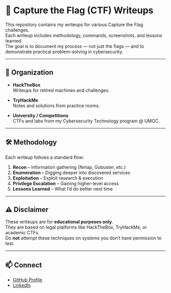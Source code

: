 # 🎯 Capture the Flag (CTF) Writeups

This repository contains my writeups for various Capture the Flag challenges.  
Each writeup includes methodology, commands, screenshots, and lessons learned.  
The goal is to document my process — not just the flags — and to demonstrate practical problem-solving in cybersecurity.  

---

## 📂 Organization

- **HackTheBox**  
  Writeups for retired machines and challenges.  

- **TryHackMe**  
  Notes and solutions from practice rooms.  

- **University / Competitions**  
  CTFs and labs from my Cybersecurity Technology program @ UMGC.  

---

## 🛠️ Methodology
Each writeup follows a standard flow:
1. **Recon** – Information gathering (Nmap, Gobuster, etc.)  
2. **Enumeration** – Digging deeper into discovered services  
3. **Exploitation** – Exploit research & execution  
4. **Privilege Escalation** – Gaining higher-level access  
5. **Lessons Learned** – What I’d do better next time  

---

## ⚠️ Disclaimer
These writeups are for **educational purposes only**.  
They are based on legal platforms like HackTheBox, TryHackMe, or academic CTFs.  
Do **not** attempt these techniques on systems you don’t have permission to test.  

---

## 📫 Connect
- [GitHub Profile](https://github.com/scanshield1990)  
- [LinkedIn](https://www.linkedin.com/in/nicholas-meade-61528331b/)  

